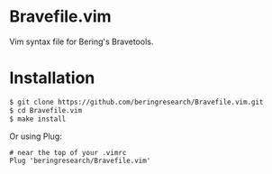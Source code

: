 # Bravefile.vim

Vim syntax file for Bering's Bravetools.

# Installation

```bash
$ git clone https://github.com/beringresearch/Bravefile.vim.git
$ cd Bravefile.vim
$ make install
```

Or using Plug:

```
# near the top of your .vimrc
Plug 'beringresearch/Bravefile.vim'
```
